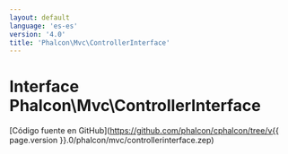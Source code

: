 ```yaml
---
layout: default
language: 'es-es'
version: '4.0'
title: 'Phalcon\Mvc\ControllerInterface'
---
```

# Interface **Phalcon\Mvc\ControllerInterface**

[Código fuente en GitHub](https://github.com/phalcon/cphalcon/tree/v{{ page.version }}.0/phalcon/mvc/controllerinterface.zep)